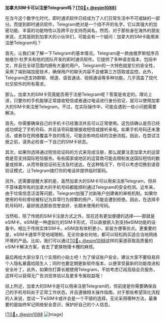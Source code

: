 **加拿大SIM卡可以注册Telegram吗？[[TG💪+ @esim1088](https://t.me/s/esim1088)]**

在当今这个数字化时代，即时通讯软件已经成为了人们日常生活中不可或缺的一部分。而提到即时通讯软件，Telegram绝对是一个绕不开的名字。它以其强大的加密功能、丰富的功能特性以及跨平台支持而闻名。然而，对于那些身在海外的朋友来说，尤其是刚到加拿大的小伙伴们，可能会有一个疑问：加拿大的SIM卡能用来注册Telegram吗？

首先，让我们来了解一下Telegram的基本情况。Telegram是一款由俄罗斯程序员帕维尔·杜罗夫和他的团队开发的即时通讯软件。它提供了多种语言版本，包括中文，并且在全球范围内拥有大量的用户。Telegram的一大特色就是它的安全性，采用了端到端加密技术，确保用户的聊天内容不会被第三方窃取或监控。此外，Telegram还支持群聊、频道、语音通话、视频通话等多种功能，几乎涵盖了现代社交软件的所有需求。

那么，加拿大的SIM卡究竟能否用于注册Telegram呢？答案是肯定的。理论上讲，只要你的手机能够正常接收短信或者通过电话进行身份验证，就可以使用加拿大的SIM卡来注册Telegram。不过，在实际操作中，可能会遇到一些小问题需要解决。

首先，你需要确保自己的手机卡已经激活并且可以正常使用。这包括确认是否已经成功绑定了手机号码，并且该号码能够接收短信或接听来电。如果手机号码还未激活，或者存在网络覆盖不良的情况，可能会影响后续的注册流程。因此，在尝试注册之前，请务必检查一下自己的SIM卡状态。

其次，如果你选择通过短信验证码的方式来完成注册，那么就要注意加拿大的运营商是否支持国际短信服务。有些国家或地区的运营商可能会限制发送国际短信的数量或频率，从而导致验证码无法及时送达。在这种情况下，你可以考虑切换到语音验证模式，让Telegram拨打你的电话并提供临时密码。

另外，还需要提醒大家的是，虽然加拿大的SIM卡可以用来注册Telegram，但并不意味着所有的加拿大的手机号码都能顺利通过Telegram的安全检测。近年来，由于垃圾信息泛滥等问题，Telegram加强了对新账户创建者的审核机制。如果你使用的号码曾经被标记为异常行为频繁的用户，可能会遭到拒绝。因此，在选择手机号码时，最好挑选那些信誉良好、长期未使用的号码。

当然啦，除了传统的SIM卡注册方式之外，现在还有更加便捷的选择——那就是eSIM卡。eSIM是一种虚拟化的SIM卡形式，可以直接嵌入到支持eSIM功能的设备中。相比于传统实体SIM卡，eSIM具有体积更小、安装方便等优点。更重要的是，eSIM卡通常不受地域限制，无论你身处何地，都可以轻松购买适合当地网络环境的产品。比如，我们可以通过[TG💪+ @esim1088](https://t.me/s/esim1088)这样的渠道获取高质量的eSIM卡解决方案，省去了更换物理卡槽的麻烦。

最后再给大家分享几个实用的小贴士吧！为了保证账户安全，建议大家不要轻易将个人隐私暴露给陌生人；同时也要定期更新软件版本，以便享受最新的功能改进和安全补丁。此外，如果你打算长期使用Telegram，不妨考虑订阅高级会员服务，这样可以获得无广告浏览体验以及更多专属权益哦！

综上所述，加拿大的SIM卡是可以用来注册Telegram的，但前提是你需要确保自己的手机号码处于正常工作状态，并且遵循相关操作指南。对于那些希望简化流程的人来说，尝试一下eSIM卡或许会是一个不错的选择。无论采用哪种方法，最重要的是始终牢记网络安全意识，保护好自己的个人信息。

[[TG💪+ @esim1088](https://t.me/s/esim1088) ![Image](https://i.postimg.cc/4NQfJmqS/Snipaste-2025-05-13-00-14-12.png)]